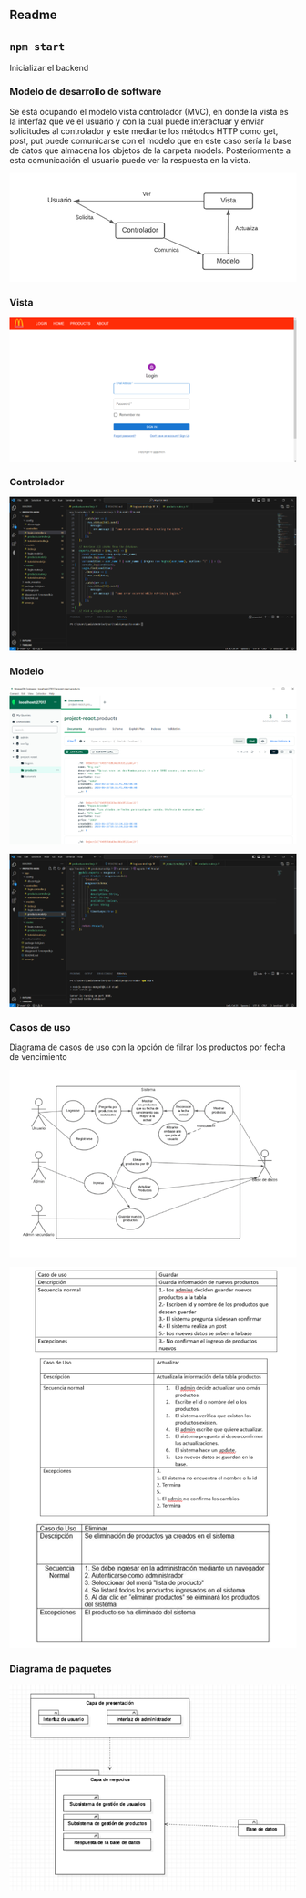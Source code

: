 ## Readme

## `npm start`

Inicializar el backend

### Modelo de desarrollo de software

Se está ocupando el modelo vista controlador (MVC), en donde la vista es la interfaz que ve el usuario y con la cual puede interactuar y enviar solicitudes al controlador y este mediante los métodos HTTP como get, post, put puede comunicarse con el modelo que en este caso sería la base de datos que almacena los objetos de la carpeta models. Posteriormente a esta comunicación el usuario puede ver la respuesta en la vista.

[![](https://github.com/samuSR123/projecto-node/blob/main/img%20readme/Diagrama%20en%20blanco_1.png)](https://github.com/samuSR123/projecto-node/blob/main/img%20readme/Diagrama%20en%20blanco_1.png "Diagrama MVC")

### Vista

[![](https://github.com/samuSR123/projecto-node/blob/main/img%20readme/Screenshot_1.png)](https://github.com/samuSR123/projecto-node/blob/main/img%20readme/Screenshot_1.png "Vista")

### Controlador

[![](https://github.com/samuSR123/projecto-node/blob/main/img%20readme/Screenshot_2.png)](https://github.com/samuSR123/projecto-node/blob/main/img%20readme/Screenshot_2.png "Controlador")

### Modelo

[![](https://github.com/samuSR123/projecto-node/blob/main/img%20readme/Screenshot_3.png)](https://github.com/samuSR123/projecto-node/blob/main/img%20readme/Screenshot_3.png "Modelo_db")

[![](https://github.com/samuSR123/projecto-node/blob/main/img%20readme/Screenshot_4.png)](https://github.com/samuSR123/projecto-node/blob/main/img%20readme/Screenshot_4.png "Modelo")

### Casos de uso

Diagrama de casos de uso con la opción de filrar los productos por fecha de vencimiento

[![](https://github.com/samuSR123/projecto-node/blob/main/img%20readme/casosuso.png)](https://github.com/samuSR123/projecto-node/blob/main/img%20readme/casosuso.png "Casos de uso")

[![](https://github.com/samuSR123/projecto-node/blob/main/img%20readme/casosusos.png)](https://github.com/samuSR123/projecto-node/blob/main/img%20readme/casosusos.png "Casos de uso")

### Diagrama de paquetes

[![](https://github.com/samuSR123/projecto-node/blob/main/img%20readme/xd.png)](https://github.com/samuSR123/projecto-node/blob/main/img%20readme/xd.png "Diagrama de paquetes")
